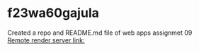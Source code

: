 # f23wa60gajula
Created a repo and README.md file of web apps assignmet 09 <br>
[Remote render server link:](https://f23wa60gajula.onrender.com)



